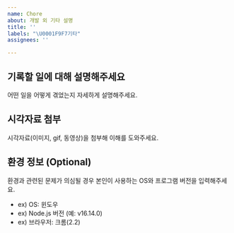```yaml
---
name: Chore
about: 개발 외 기타 설명
title: ''
labels: "\U0001F9F7기타"
assignees: ''

---
```


##  기록할 일에 대해 설명해주세요
어떤 일을 어떻게 겪었는지 자세하게 설명해주세요.

## 시각자료 첨부
시각자료(이미지, gif, 동영상)을 첨부해 이해를 도와주세요.

## 환경 정보 (Optional)
환경과 관련된 문제가 의심될 경우 본인이 사용하는 OS와 프로그램 버전을 입력해주세요.
- ex) OS: 윈도우
- ex) Node.js 버전 (예: v16.14.0)
- ex) 브라우저: 크롬(2.2)
